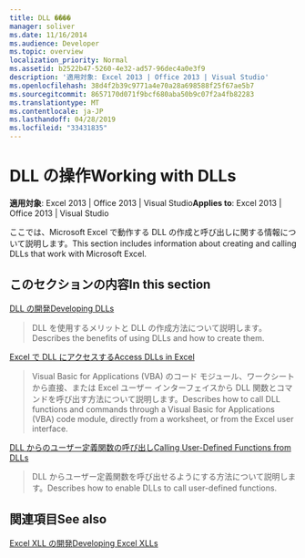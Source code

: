 ```yaml
---
title: DLL �̑���
manager: soliver
ms.date: 11/16/2014
ms.audience: Developer
ms.topic: overview
localization_priority: Normal
ms.assetid: b2522b47-5260-4e32-ad57-96dec4a0e3f9
description: '適用対象: Excel 2013 | Office 2013 | Visual Studio'
ms.openlocfilehash: 38d4f2b39c9771a4e70a28a698588f25f67ae5b7
ms.sourcegitcommit: 8657170d071f9bcf680aba50b9c07f2a4fb82283
ms.translationtype: MT
ms.contentlocale: ja-JP
ms.lasthandoff: 04/28/2019
ms.locfileid: "33431835"
---
```

# <a name="working-with-dlls"></a><span data-ttu-id="d6073-103">DLL の操作</span><span class="sxs-lookup"><span data-stu-id="d6073-103">Working with DLLs</span></span>

 <span data-ttu-id="d6073-104">**適用対象**: Excel 2013 | Office 2013 | Visual Studio</span><span class="sxs-lookup"><span data-stu-id="d6073-104">**Applies to**: Excel 2013 | Office 2013 | Visual Studio</span></span> 
  
<span data-ttu-id="d6073-105">ここでは、Microsoft Excel で動作する DLL の作成と呼び出しに関する情報について説明します。</span><span class="sxs-lookup"><span data-stu-id="d6073-105">This section includes information about creating and calling DLLs that work with Microsoft Excel.</span></span>
  
## <a name="in-this-section"></a><span data-ttu-id="d6073-106">このセクションの内容</span><span class="sxs-lookup"><span data-stu-id="d6073-106">In this section</span></span>

[<span data-ttu-id="d6073-107">DLL の開発</span><span class="sxs-lookup"><span data-stu-id="d6073-107">Developing DLLs</span></span>](developing-dlls.md)
  
> <span data-ttu-id="d6073-108">DLL を使用するメリットと DLL の作成方法について説明します。</span><span class="sxs-lookup"><span data-stu-id="d6073-108">Describes the benefits of using DLLs and how to create them.</span></span>
    
[<span data-ttu-id="d6073-109">Excel で DLL にアクセスする</span><span class="sxs-lookup"><span data-stu-id="d6073-109">Access DLLs in Excel</span></span>](how-to-access-dlls-in-excel.md)
  
> <span data-ttu-id="d6073-110">Visual Basic for Applications (VBA) のコード モジュール、ワークシートから直接、または Excel ユーザー インターフェイスから DLL 関数とコマンドを呼び出す方法について説明します。</span><span class="sxs-lookup"><span data-stu-id="d6073-110">Describes how to call DLL functions and commands through a Visual Basic for Applications (VBA) code module, directly from a worksheet, or from the Excel user interface.</span></span> 
    
[<span data-ttu-id="d6073-111">DLL からのユーザー定義関数の呼び出し</span><span class="sxs-lookup"><span data-stu-id="d6073-111">Calling User-Defined Functions from DLLs</span></span>](calling-user-defined-functions-from-dlls.md)
  
> <span data-ttu-id="d6073-112">DLL からユーザー定義関数を呼び出せるようにする方法について説明します。</span><span class="sxs-lookup"><span data-stu-id="d6073-112">Describes how to enable DLLs to call user-defined functions.</span></span>
    
## <a name="see-also"></a><span data-ttu-id="d6073-113">関連項目</span><span class="sxs-lookup"><span data-stu-id="d6073-113">See also</span></span>



[<span data-ttu-id="d6073-114">Excel XLL の開発</span><span class="sxs-lookup"><span data-stu-id="d6073-114">Developing Excel XLLs</span></span>](developing-excel-xlls.md)

